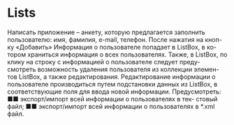 # Lists
Написать приложение – анкету, которую предлагается заполнить
пользователю: имя, фамилия, e-mail, телефон. После нажатия на кноп-
ку «Добавить» Информация о пользователе попадает в ListBox, в ко-
тором храниться информация о всех пользователях. Также, в ListBox,
по клику на строку с информацией о пользователе следует преду-
смотреть возможность удаления пользователя из коллекции элемен-
тов ListBox, а также редактирования. Редактирование информации о
пользователе производиться путем подстановки данных из ListBox, в
соответствующие поля для ввода новой информации.
Предусмотреть:
■■ экспорт/импорт всей информации о пользователях в тек-
стовый файл;
■■ экспорт/импорт всей информации о пользователях в *.xml
файл.
